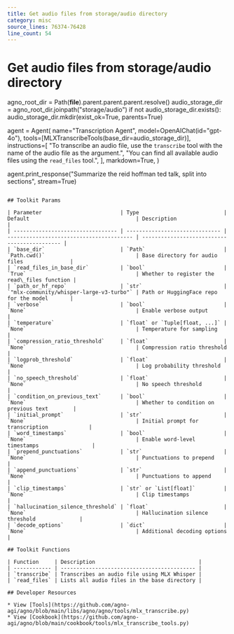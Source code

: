 ```yaml
---
title: Get audio files from storage/audio directory
category: misc
source_lines: 76374-76428
line_count: 54
---
```


# Get audio files from storage/audio directory
agno_root_dir = Path(__file__).parent.parent.parent.resolve()
audio_storage_dir = agno_root_dir.joinpath("storage/audio")
if not audio_storage_dir.exists():
    audio_storage_dir.mkdir(exist_ok=True, parents=True)

agent = Agent(
    name="Transcription Agent",
    model=OpenAIChat(id="gpt-4o"),
    tools=[MLXTranscribeTools(base_dir=audio_storage_dir)],
    instructions=[
        "To transcribe an audio file, use the `transcribe` tool with the name of the audio file as the argument.",
        "You can find all available audio files using the `read_files` tool.",
    ],
    markdown=True,
)

agent.print_response("Summarize the reid hoffman ted talk, split into sections", stream=True)
```

## Toolkit Params

| Parameter                         | Type                           | Default                                  | Description                                  |
| --------------------------------- | ------------------------------ | ---------------------------------------- | -------------------------------------------- |
| `base_dir`                        | `Path`                         | `Path.cwd()`                             | Base directory for audio files               |
| `read_files_in_base_dir`          | `bool`                         | `True`                                   | Whether to register the read\_files function |
| `path_or_hf_repo`                 | `str`                          | `"mlx-community/whisper-large-v3-turbo"` | Path or HuggingFace repo for the model       |
| `verbose`                         | `bool`                         | `None`                                   | Enable verbose output                        |
| `temperature`                     | `float` or `Tuple[float, ...]` | `None`                                   | Temperature for sampling                     |
| `compression_ratio_threshold`     | `float`                        | `None`                                   | Compression ratio threshold                  |
| `logprob_threshold`               | `float`                        | `None`                                   | Log probability threshold                    |
| `no_speech_threshold`             | `float`                        | `None`                                   | No speech threshold                          |
| `condition_on_previous_text`      | `bool`                         | `None`                                   | Whether to condition on previous text        |
| `initial_prompt`                  | `str`                          | `None`                                   | Initial prompt for transcription             |
| `word_timestamps`                 | `bool`                         | `None`                                   | Enable word-level timestamps                 |
| `prepend_punctuations`            | `str`                          | `None`                                   | Punctuations to prepend                      |
| `append_punctuations`             | `str`                          | `None`                                   | Punctuations to append                       |
| `clip_timestamps`                 | `str` or `List[float]`         | `None`                                   | Clip timestamps                              |
| `hallucination_silence_threshold` | `float`                        | `None`                                   | Hallucination silence threshold              |
| `decode_options`                  | `dict`                         | `None`                                   | Additional decoding options                  |

## Toolkit Functions

| Function     | Description                                 |
| ------------ | ------------------------------------------- |
| `transcribe` | Transcribes an audio file using MLX Whisper |
| `read_files` | Lists all audio files in the base directory |

## Developer Resources

* View [Tools](https://github.com/agno-agi/agno/blob/main/libs/agno/agno/tools/mlx_transcribe.py)
* View [Cookbook](https://github.com/agno-agi/agno/blob/main/cookbook/tools/mlx_transcribe_tools.py)


